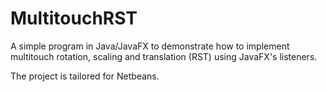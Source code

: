 # MultitouchRST

A simple program in Java/JavaFX to demonstrate how to implement multitouch rotation, scaling and translation (RST) using JavaFX's listeners.

The project is tailored for Netbeans.
